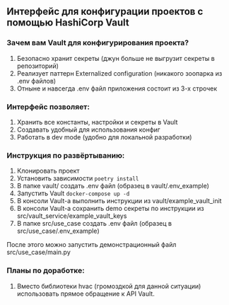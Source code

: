 ## Интерфейс для конфигурации проектов с помощью HashiCorp Vault

### Зачем вам Vault для конфигурирования проекта?
1. Безопасно хранит секреты (джун больше не выгрузит секреты в репозиторий)
2. Реализует паттерн Externalized configuration (никакого зоопарка из .env файлов)
3. Отныне и навсегда .env файл приложения состоит из 3-х строчек


### Интерфейс позволяет:
1. Хранить все константы, настройки и секреты в Vault
2. Создавать удобный для использования конфиг
3. Работать в dev mode (удобно для локальной разработки)


### Инструкция по развёртыванию:
1. Клонировать проект
2. Установить зависимости `poetry install`
3. В папке vault/ создать .env файл (образец в vault/.env_example)
4. Запустить Vault `docker-compose up -d`
5. В консоли Vault-а выполнить инструкции из vault/example_vault_init
6. В консоли Vault-а сохранить demo секреты по инструкции из src/vault_service/example_vault_keys
7. В папке src/use_case создать .env файл (образец в src/use_case/.env_example)


После этого можно запустить демонстрационный файл src/use_case/main.py

### Планы по доработке:

1. Вместо библиотеки hvac (громоздкой для данной ситуации) использовать прямое обращение к API Vault.
